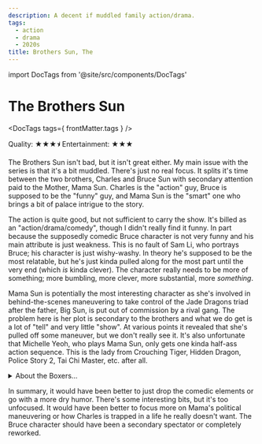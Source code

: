 ```yaml
---
description: A decent if muddled family action/drama.
tags:
  - action
  - drama
  - 2020s
title: Brothers Sun, The
---
```

import DocTags from '@site/src/components/DocTags'

# The Brothers Sun

<DocTags tags={ frontMatter.tags } />

Quality: <span class="u2800">&#9733;&#9733;&#9733;<span class="half-star">&#11240;</span></span>
Entertainment: <span class="u2800">&#9733;&#9733;&#9733;</span>

The Brothers Sun isn't bad, but it isn't great either. My main issue with the series is that it's a bit muddled. There's just no real focus. It splits it's time between the two brothers, Charles and Bruce Sun with secondary attention paid to the Mother, Mama Sun. Charles is the "action" guy, Bruce is supposed to be the "funny" guy, and Mama Sun is the "smart" one who brings a bit of palace intrigue to the story.

The action is quite good, but not sufficient to carry the show. It's billed as an "action/drama/comedy", though I didn't really find it funny. In part because the supposedly comedic Bruce character is not very funny and his main attribute is just weakness. This is no fault of Sam Li, who portrays Bruce; his character is just wishy-washy. In theory he's supposed to be the most relatable, but he's just kinda pulled along for the most part until the very end (which _is_ kinda clever). The character really needs to be more of something; more bumbling, more clever, more substantial, more _something_.

Mama Sun is potentially the most interesting character as she's involved in behind-the-scenes maneuvering to take control of the Jade Dragons triad after the father, Big Sun, is put out of commission by a rival gang. The problem here is her plot is secondary to the brothers and what we do get is a lot of "tell" and very little "show". At various points it revealed that she's pulled off some maneuver, but we don't really see it. It's also unfortunate that Michelle Yeoh, who plays Mama Sun, only gets one kinda half-ass action sequence. This is the lady from Crouching Tiger, Hidden Dragon, Police Story 2, Tai Chi Master, etc. after all.

<details className="moderate-spoiler">
  <summary>About the Boxers...</summary>

So, the boxers are this righteous counter-gang who fight against the evil triads, right? Like, they're violent and they threaten Bruce, but from everything we see, they are essentially the good guys in all this. It's just weird to have this other, highly sympathetic semi-protagonist (again, unfocused) thrown into the mix at the very end, only to have them all brutally killed. It would have made sense if Charles and Mama were set up as anti-heroes, but it's written like we're supposed to overlook the fact that the Suns are bad people... except then we're reminded that they have innocent blood on their hands? It just doesn't make any sense. A non-triad rival gang would have made a lot more sense.

</details>

In summary, it would have been better to just drop the comedic elements or go with a more dry humor. There's some interesting bits, but it's too unfocused. It would have been better to focus more on Mama's political maneuvering or how Charles is trapped in a life he really doesn't want. The Bruce character should have been a secondary spectator or completely reworked.

